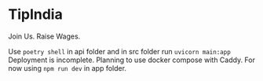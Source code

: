 # TipIndia

Join Us.
Raise Wages.


Use `poetry shell` in api folder and in src folder run `uvicorn main:app`
Deployment is incomplete. Planning to use docker compose with Caddy.
For now using `npm run dev` in app folder.